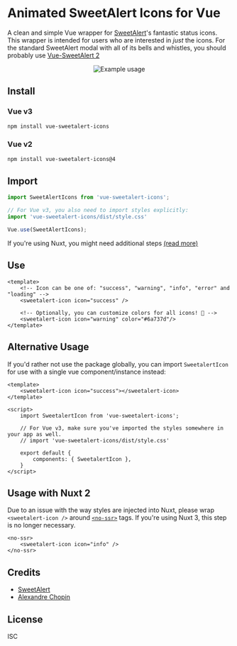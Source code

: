 # Animated SweetAlert Icons for Vue
A clean and simple Vue wrapper for [SweetAlert](https://sweetalert.js.org/)'s fantastic status icons. This wrapper is intended for users who are interested in _just_ the icons. For the standard SweetAlert modal with all of its bells and whistles, you should probably use [Vue-SweetAlert 2](https://github.com/avil13/vue-sweetalert2#readme)

<p align="center">
    <img src="https://gyazo.com/a045a1b5c96860c6e75ed0c7e48a3c81/raw" alt="Example usage">
</p>

## Install
### Vue v3
```bash
npm install vue-sweetalert-icons
```
### Vue v2
```bash
npm install vue-sweetalert-icons@4
```

## Import
```js
import SweetAlertIcons from 'vue-sweetalert-icons';

// For Vue v3, you also need to import styles explicitly:
import 'vue-sweetalert-icons/dist/style.css'

Vue.use(SweetAlertIcons);
```
If you're using Nuxt, you might need additional steps [(read more)](#usage-with-nuxt)

## Use
```vue
<template>
    <!-- Icon can be one of: "success", "warning", "info", "error" and "loading" -->
    <sweetalert-icon icon="success" />

    <!-- Optionally, you can customize colors for all icons! 🎨 -->
    <sweetalert-icon icon="warning" color="#6a737d"/>
</template>
```

## Alternative Usage
If you'd rather not use the package globally, you can import `SweetalertIcon` for use with a single vue
component/instance instead:
```vue
<template>
    <sweetalert-icon icon="success"></sweetalert-icon>
</template>

<script>
    import SweetalertIcon from 'vue-sweetalert-icons';
    
    // For Vue v3, make sure you've imported the styles somewhere in your app as well.
    // import 'vue-sweetalert-icons/dist/style.css'
    
    export default {
        components: { SweetalertIcon },
    }
</script>
```

## Usage with Nuxt 2
Due to an issue with the way styles are injected into Nuxt, please wrap `<sweetalert-icon />` around 
[`<no-ssr>`](https://nuxtjs.org/api/components-no-ssr/) tags. If you're using Nuxt 3, this step is no longer necessary.
```vue
<no-ssr>
    <sweetalert-icon icon="info" />
</no-ssr>
```

## Credits
- [SweetAlert](https://sweetalert.js.org/)
- [Alexandre Chopin](https://codepen.io/alexchopin/)

## License
ISC
